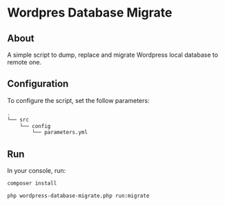 # Wordpres Database Migrate
## About
A simple script to dump, replace and migrate Wordpress local database to remote one.

## Configuration
To configure the script, set the follow parameters:
```bash
.
└── src
    └── config
        └── parameters.yml
```

## Run
In your console, run:

```bash
composer install
```

```bash
php wordpress-database-migrate.php run:migrate
```


